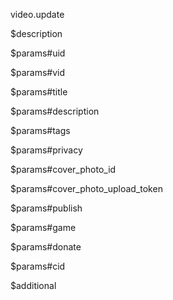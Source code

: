 video.update

$description


$params#uid


$params#vid


$params#title


$params#description


$params#tags


$params#privacy


$params#cover_photo_id


$params#cover_photo_upload_token


$params#publish


$params#game


$params#donate


$params#cid


$additional
